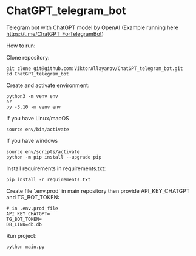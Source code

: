 # ChatGPT_telegram_bot
Telegram bot with ChatGPT model by OpenAI (Example running here https://t.me/ChatGPT_ForTelegramBot)


How to run:

Clone repository:

```
git clone git@github.com:ViktorAllayarov/ChatGPT_telegram_bot.git
cd ChatGPT_telegram_bot
```

Create and activate environment:

```
python3 -m venv env
or
py -3.10 -m venv env
```

If you have Linux/macOS

```
source env/bin/activate
```

If you have windows

```
source env/scripts/activate
python -m pip install --upgrade pip
```

Install requirements in requirements.txt:

```
pip install -r requirements.txt
```

Create file '.env.prod' in main repository then provide API_KEY_CHATGPT and TG_BOT_TOKEN:

```
# in .env.prod file
API_KEY_CHATGPT=
TG_BOT_TOKEN=
DB_LINK=db.db
```

Run project:

```
python main.py
```
